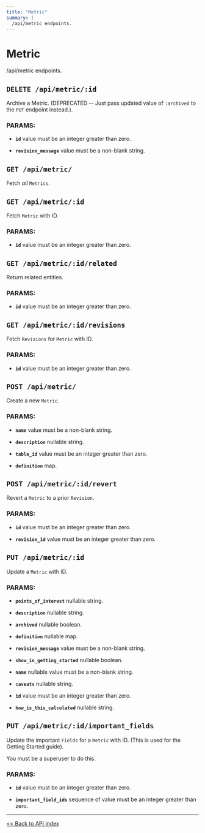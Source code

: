 ```yaml
---
title: "Metric"
summary: |
  /api/metric endpoints.
---
```


# Metric

/api/metric endpoints.

## `DELETE /api/metric/:id`

Archive a Metric. (DEPRECATED -- Just pass updated value of `:archived` to the `PUT` endpoint instead.).

### PARAMS:

-  **`id`** value must be an integer greater than zero.

-  **`revision_message`** value must be a non-blank string.

## `GET /api/metric/`

Fetch *all* `Metrics`.

## `GET /api/metric/:id`

Fetch `Metric` with ID.

### PARAMS:

-  **`id`** value must be an integer greater than zero.

## `GET /api/metric/:id/related`

Return related entities.

### PARAMS:

-  **`id`** value must be an integer greater than zero.

## `GET /api/metric/:id/revisions`

Fetch `Revisions` for `Metric` with ID.

### PARAMS:

-  **`id`** value must be an integer greater than zero.

## `POST /api/metric/`

Create a new `Metric`.

### PARAMS:

-  **`name`** value must be a non-blank string.

-  **`description`** nullable string.

-  **`table_id`** value must be an integer greater than zero.

-  **`definition`** map.

## `POST /api/metric/:id/revert`

Revert a `Metric` to a prior `Revision`.

### PARAMS:

-  **`id`** value must be an integer greater than zero.

-  **`revision_id`** value must be an integer greater than zero.

## `PUT /api/metric/:id`

Update a `Metric` with ID.

### PARAMS:

-  **`points_of_interest`** nullable string.

-  **`description`** nullable string.

-  **`archived`** nullable boolean.

-  **`definition`** nullable map.

-  **`revision_message`** value must be a non-blank string.

-  **`show_in_getting_started`** nullable boolean.

-  **`name`** nullable value must be a non-blank string.

-  **`caveats`** nullable string.

-  **`id`** value must be an integer greater than zero.

-  **`how_is_this_calculated`** nullable string.

## `PUT /api/metric/:id/important_fields`

Update the important `Fields` for a `Metric` with ID.
   (This is used for the Getting Started guide).

You must be a superuser to do this.

### PARAMS:

-  **`id`** value must be an integer greater than zero.

-  **`important_field_ids`** sequence of value must be an integer greater than zero.

---

[<< Back to API index](../api-documentation.md)